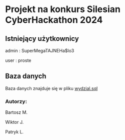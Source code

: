 # Projekt na konkurs Silesian CyberHackathon 2024

## Istniejący użytkownicy
admin : SuperMegaTAJNEHa$lo3

user  : proste


## Baza danych

Baza danych znajduje się w pliku [wydzial.sql](blob/main/html/wydzial.sql)


### Autorzy:

Bartosz M.

Wiktor J.

Patryk L.
